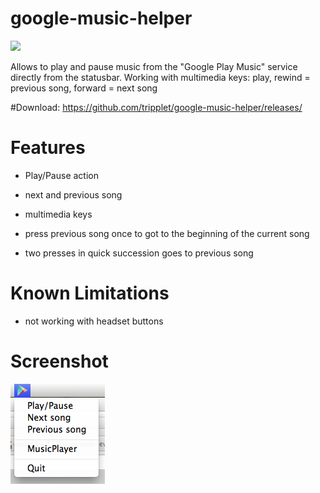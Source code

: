 google-music-helper
===================
[![](https://api.travis-ci.org/tripplet/google-music-helper.png?branch=master)](https://travis-ci.org/tripplet/google-music-helper)

Allows to play and pause music from the "Google Play Music" service directly from the statusbar.
Working with multimedia keys: play, rewind = previous song, forward = next song

#Download:
https://github.com/tripplet/google-music-helper/releases/


Features
========
* Play/Pause action
* next and previous song
* multimedia keys

* press previous song once to got to the beginning of the current song
* two presses in quick succession goes to previous song

Known Limitations
=================

* not working with headset buttons


Screenshot
==========

![](https://github.com/tripplet/google-music-helper/raw/master/screenshot.png) 

